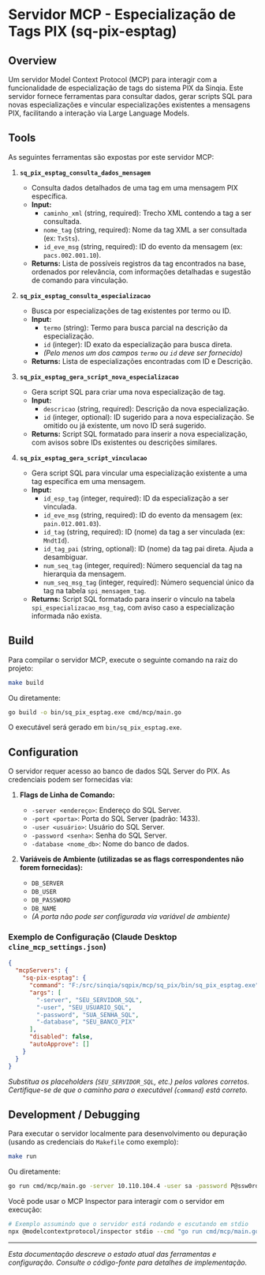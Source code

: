 # Servidor MCP - Especialização de Tags PIX (sq-pix-esptag)

## Overview

Um servidor Model Context Protocol (MCP) para interagir com a funcionalidade de especialização de tags do sistema PIX da Sinqia. Este servidor fornece ferramentas para consultar dados, gerar scripts SQL para novas especializações e vincular especializações existentes a mensagens PIX, facilitando a interação via Large Language Models.

## Tools

As seguintes ferramentas são expostas por este servidor MCP:

1.  **`sq_pix_esptag_consulta_dados_mensagem`**
    *   Consulta dados detalhados de uma tag em uma mensagem PIX específica.
    *   **Input:**
        *   `caminho_xml` (string, required): Trecho XML contendo a tag a ser consultada.
        *   `nome_tag` (string, required): Nome da tag XML a ser consultada (ex: `TxSts`).
        *   `id_eve_msg` (string, required): ID do evento da mensagem (ex: `pacs.002.001.10`).
    *   **Returns:** Lista de possíveis registros da tag encontrados na base, ordenados por relevância, com informações detalhadas e sugestão de comando para vinculação.

2.  **`sq_pix_esptag_consulta_especializacao`**
    *   Busca por especializações de tag existentes por termo ou ID.
    *   **Input:**
        *   `termo` (string): Termo para busca parcial na descrição da especialização.
        *   `id` (integer): ID exato da especialização para busca direta.
        *   *(Pelo menos um dos campos `termo` ou `id` deve ser fornecido)*
    *   **Returns:** Lista de especializações encontradas com ID e Descrição.

3.  **`sq_pix_esptag_gera_script_nova_especializacao`**
    *   Gera script SQL para criar uma nova especialização de tag.
    *   **Input:**
        *   `descricao` (string, required): Descrição da nova especialização.
        *   `id` (integer, optional): ID sugerido para a nova especialização. Se omitido ou já existente, um novo ID será sugerido.
    *   **Returns:** Script SQL formatado para inserir a nova especialização, com avisos sobre IDs existentes ou descrições similares.

4.  **`sq_pix_esptag_gera_script_vinculacao`**
    *   Gera script SQL para vincular uma especialização existente a uma tag específica em uma mensagem.
    *   **Input:**
        *   `id_esp_tag` (integer, required): ID da especialização a ser vinculada.
        *   `id_eve_msg` (string, required): ID do evento da mensagem (ex: `pain.012.001.03`).
        *   `id_tag` (string, required): ID (nome) da tag a ser vinculada (ex: `MndtId`).
        *   `id_tag_pai` (string, optional): ID (nome) da tag pai direta. Ajuda a desambiguar.
        *   `num_seq_tag` (integer, required): Número sequencial da tag na hierarquia da mensagem.
        *   `num_seq_msg_tag` (integer, required): Número sequencial único da tag na tabela `spi_mensagem_tag`.
    *   **Returns:** Script SQL formatado para inserir o vínculo na tabela `spi_especializacao_msg_tag`, com aviso caso a especialização informada não exista.

## Build

Para compilar o servidor MCP, execute o seguinte comando na raiz do projeto:

```bash
make build
```

Ou diretamente:

```bash
go build -o bin/sq_pix_esptag.exe cmd/mcp/main.go
```

O executável será gerado em `bin/sq_pix_esptag.exe`.

## Configuration

O servidor requer acesso ao banco de dados SQL Server do PIX. As credenciais podem ser fornecidas via:

1.  **Flags de Linha de Comando:**
    *   `-server <endereço>`: Endereço do SQL Server.
    *   `-port <porta>`: Porta do SQL Server (padrão: 1433).
    *   `-user <usuário>`: Usuário do SQL Server.
    *   `-password <senha>`: Senha do SQL Server.
    *   `-database <nome_db>`: Nome do banco de dados.

2.  **Variáveis de Ambiente (utilizadas se as flags correspondentes não forem fornecidas):**
    *   `DB_SERVER`
    *   `DB_USER`
    *   `DB_PASSWORD`
    *   `DB_NAME`
    *   *(A porta não pode ser configurada via variável de ambiente)*

### Exemplo de Configuração (Claude Desktop `cline_mcp_settings.json`)

```json
{
  "mcpServers": {
    "sq-pix-esptag": {
      "command": "F:/src/sinqia/sqpix/mcp/sq_pix/bin/sq_pix_esptag.exe",
      "args": [
        "-server", "SEU_SERVIDOR_SQL",
        "-user", "SEU_USUARIO_SQL",
        "-password", "SUA_SENHA_SQL",
        "-database", "SEU_BANCO_PIX"
      ],
      "disabled": false,
      "autoApprove": []
    }
  }
}
```

*Substitua os placeholders (`SEU_SERVIDOR_SQL`, etc.) pelos valores corretos.*
*Certifique-se de que o caminho para o executável (`command`) está correto.*

## Development / Debugging

Para executar o servidor localmente para desenvolvimento ou depuração (usando as credenciais do `Makefile` como exemplo):

```bash
make run
```

Ou diretamente:

```bash
go run cmd/mcp/main.go -server 10.110.104.4 -user sa -password P@ssw0rd -database DSV_PIX
```

Você pode usar o MCP Inspector para interagir com o servidor em execução:

```bash
# Exemplo assumindo que o servidor está rodando e escutando em stdio
npx @modelcontextprotocol/inspector stdio --cmd "go run cmd/mcp/main.go -server <server> -user <user> -password <pass> -database <db>"
```

---
*Esta documentação descreve o estado atual das ferramentas e configuração. Consulte o código-fonte para detalhes de implementação.*
